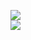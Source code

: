 [![](https://img.shields.io/badge/Made%20With-Github%20Spray-lightgrey.svg?style=for-the-badge&logo=github)](https://github.com/Annihil/github-spray#13461)  
[![](https://i.imgur.com/2DrTn0Z.gif)](https://github.com/Annihil/github-spray)